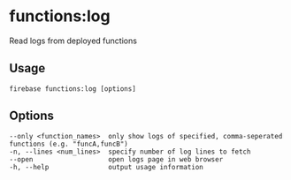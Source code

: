 # functions:log

Read logs from deployed functions

## Usage
```
firebase functions:log [options]
```

## Options
```
--only <function_names>  only show logs of specified, comma-seperated functions (e.g. "funcA,funcB")
-n, --lines <num_lines>  specify number of log lines to fetch
--open                   open logs page in web browser
-h, --help               output usage information
```
